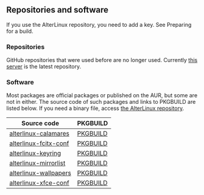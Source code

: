## Repositories and software
If you use the AlterLinux repository, you need to add a key. See Preparing for a build.

### Repositories
GitHub repositories that were used before are no longer used. Currently [this server](https://xn--d-8o2b.com/repo/) is the latest repository.


### Software
Most packages are official packages or published on the AUR, but some are not in either. The source code of such packages and links to PKGBUILD are listed below.
If you need a binary file, access [the AlterLinux repository](https://xn--d-8o2b.com/repo/alter-stable/x86_64/).

Source code | PKGBUILD
--- | ---
 [alterlinux-calamares](https://github.com/FascodeNet/alterlinux-calamares) | [PKGBUILD](https://github.com/FascodeNet/alterlinux-pkgbuilds/tree/master/stable/alterlinux-calamares)
[alterlinux-fcitx-conf](https://github.com/FascodeNet/alterlinux-fcitx-conf) | [PKGBUILD](https://github.com/FascodeNet/alterlinux-pkgbuilds/tree/master/stable/alterlinux-fcitx-conf)
[alterlinux-keyring](https://github.com/FascodeNet/alterlinux-keyring) | [PKGBUILD](https://github.com/FascodeNet/alterlinux-pkgbuilds/tree/master/stable/alterlinux-keyring)
[alterlinux-mirrorlist](https://github.com/FascodeNet/alterlinux-pkgbuilds/tree/master/stable/alterlinux-mirrorlist) | [PKGBUILD](https://github.com/FascodeNet/alterlinux-pkgbuilds/tree/master/stable/alterlinux-mirrorlist)
[alterlinux-wallpapers](https://github.com/FascodeNet/alterlinux-pkgbuilds/tree/master/stable/alterlinux-wallpapers) | [PKGBUILD](https://github.com/FascodeNet/alterlinux-pkgbuilds/tree/master/stable/alterlinux-wallpapers)
[alterlinux-xfce-conf](https://github.com/FascodeNet/alterlinux-xfce-conf) | [PKGBUILD](https://github.com/FascodeNet/alterlinux-pkgbuilds/tree/master/stable/alterlinux-xfce-conf)